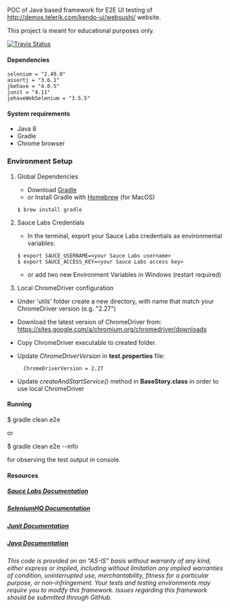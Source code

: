 POC of Java based framework for E2E UI testing of http://demos.telerik.com/kendo-ui/websushi/ website.

This project is meant for educational purposes only. 

[![Travis Status](https://travis-ci.org/saucelabs-sample-test-frameworks/Java-Junit-Selenium.svg?branch=master)](https://travis-ci.org/saucelabs-sample-test-frameworks/Java-Junit-Selenium)


#### Dependencies

    selenium = "2.49.0"
    assertj = "3.6.1"
    jbehave = "4.0.5"
    junit = "4.11"
    jehaveWebSelenium = "3.5.5"

#### System requirements

* Java 8
* Gradle
* Chrome browser

### Environment Setup

1. Global Dependencies
    * Download [Gradle](https://gradle.org/gradle-download/)
    * or Install Gradle with [Homebrew](http://brew.sh/) (for MacOS)
    ```
    $ brew install gradle
    ```
2. Sauce Labs Credentials
    * In the terminal, export your Sauce Labs credentials as environmental variables:
    ```
    $ export SAUCE_USERNAME=<your Sauce Labs username>
    $ export SAUCE_ACCESS_KEY=<your Sauce Labs access key>
    ```
    
    * or add two new Environment Variables in Windows (restart required)

3. Local ChromeDriver configuration

* Under 'utils' folder create a new directory, with name that match your ChromeDriver version (e.g. "2.27")

* Download the latest version of ChromeDriver from:
  https://sites.google.com/a/chromium.org/chromedriver/downloads

* Copy ChromeDriver executable to created folder.

* Update *ChromeDriverVersion* in **test.properties** file:

        ChromeDriverVersion = 2.27
        
* Update *createAndStartService()* method in **BaseStory.class** in order to use local ChromeDriver

#### Running

$ gradle clean e2e

or

$ gradle clean e2e --info

for observing the test output in console.

#### Resources
##### [Sauce Labs Documentation](https://wiki.saucelabs.com/)

##### [SeleniumHQ Documentation](http://www.seleniumhq.org/docs/)

##### [Junit Documentation](http://junit.org/javadoc/latest/index.html)

##### [Java Documentation](https://docs.oracle.com/javase/7/docs/api/)

*This code is provided on an "AS-IS” basis without warranty of any kind, either express or implied, including without limitation any implied warranties of condition, uninterrupted use, merchantability, fitness for a particular purpose, or non-infringement. Your tests and testing environments may require you to modify this framework. Issues regarding this framework should be submitted through GitHub.*
